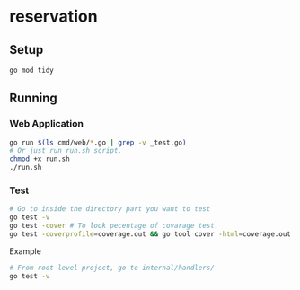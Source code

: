 # reservation

## Setup
```sh
go mod tidy
```

## Running

### Web Application

```sh
go run $(ls cmd/web/*.go | grep -v _test.go)
# Or just run run.sh script.
chmod +x run.sh
./run.sh
```
### Test

```sh
# Go to inside the directory part you want to test
go test -v
go test -cover # To look pecentage of covarage test.
go test -coverprofile=coverage.out && go tool cover -html=coverage.out # Same as cover but with more detail and html format.

```
Example
```sh
# From root level project, go to internal/handlers/
go test -v
```
